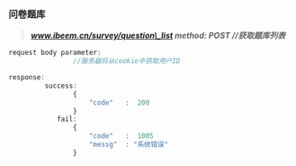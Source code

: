 ### 问卷题库

> _**www.ibeem.cn/survey/question\_list          method: POST       //获取题库列表**_

```js
request body parameter:
                //服务器将从cookie中获取用户ID

response:
         success: 
                {
                    "code"   :  200
                }
            fail: 
                {
                    "code"   :  1005
                    "messg"  : "系统错误"
                }
```




